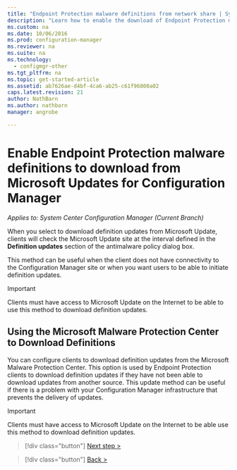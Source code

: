 ```yaml
---
title: "Endpoint Protection malware definitions from network share | System Center Configuration Manager"
description: "Learn how to enable the download of Endpoint Protection malware definitions from Microsoft Updates for Configuration Manager."
ms.custom: na
ms.date: 10/06/2016
ms.prod: configuration-manager
ms.reviewer: na
ms.suite: na
ms.technology:
  - configmgr-other
ms.tgt_pltfrm: na
ms.topic: get-started-article
ms.assetid: ab7626ae-d4bf-4ca6-ab25-c61f96800a02
caps.latest.revision: 21
author: NathBarnms.author: nathbarnmanager: angrobe

---
```


# Enable Endpoint Protection malware definitions to download from Microsoft Updates for Configuration Manager*Applies to: System Center Configuration Manager (Current Branch)*

 When you select to download definition updates from Microsoft Update, clients will check the Microsoft Update site at the interval defined in the **Definition updates** section of the antimalware policy dialog box.

 This method can be useful when the client does not have connectivity to the Configuration Manager site or when you want users to be able to initiate definition updates.

> [!IMPORTANT]
>  Clients must have access to Microsoft Update on the Internet to be able to use this method to download definition updates.

## Using the Microsoft Malware Protection Center to Download Definitions
 You can configure clients to download definition updates from the Microsoft Malware Protection Center. This option is used by Endpoint Protection clients to download definition updates if they have not been able to download updates from another source. This update method can be useful if there is a problem with your Configuration Manager infrastructure that prevents the delivery of updates.

> [!IMPORTANT]
>  Clients must have access to Microsoft Update on the Internet to be able use this method to download definition updates.


> [!div class="button"]
[Next step >](endpoint-antimalware-policies.md)

> [!div class="button"]
[Back >](endpoint-configure-alerts.md)
